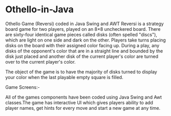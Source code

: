 # Othello-in-Java
Othello Game (Reversi) coded in Java Swing and AWT
Reversi is a strategy board game for two players, played on an 8×8 uncheckered board. There are sixty-four identical game pieces called disks (often spelled "discs"), which are light on one side and dark on the other. Players take turns placing disks on the board with their assigned color facing up. During a play, any disks of the opponent's color that are in a straight line and bounded by the disk just placed and another disk of the current player's color are turned over to the current player's color.

The object of the game is to have the majority of disks turned to display your color when the last playable empty square is filled.

Game Screens:-



All of the games components have been coded using Java Swing and Awt classes.The game has interactive UI which gives players ability to add player names, get hints for every move and start a new game at any time. 



